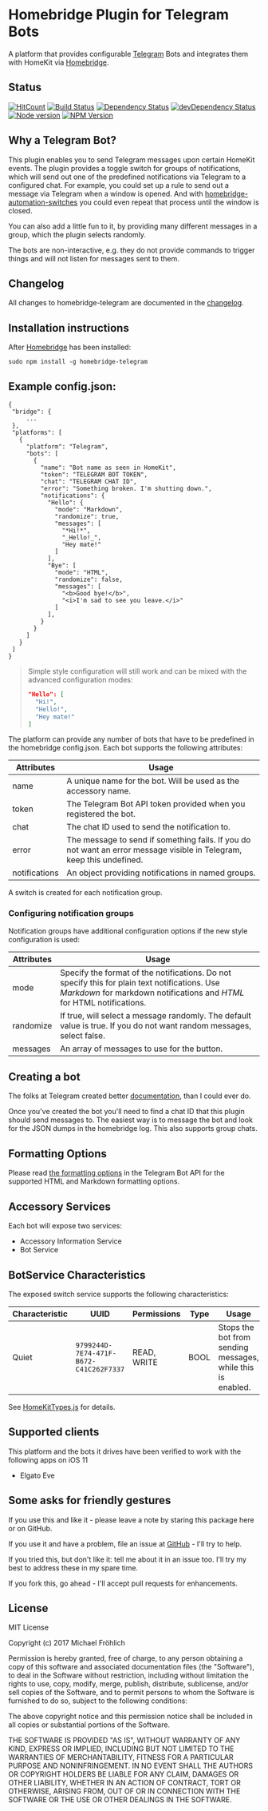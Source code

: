 # Homebridge Plugin for Telegram Bots

A platform that provides configurable [Telegram](https://telegram.org) Bots and integrates
them with HomeKit via [Homebridge](https://github.com/nfarina/homebridge).

## Status

[![HitCount](http://hits.dwyl.io/grover/homebridge-telegram.svg)](https://github.com/grover/homebridge-telegram)
[![Build Status](https://travis-ci.org/grover/homebridge-telegram.png?branch=master)](https://travis-ci.org/grover/homebridge-telegram)
[![Dependency Status](https://img.shields.io/david/grover/homebridge-telegram.svg?style=flat-square)](https://david-dm.org/grover/homebridge-telegram)
[![devDependency Status](https://img.shields.io/david/dev/grover/homebridge-telegram.svg?style=flat-square)](https://david-dm.org/grover/homebridge-telegram#info=devDependencies)
[![Node version](https://img.shields.io/node/v/homebridge-telegram.svg?style=flat)](http://nodejs.org/download/)
[![NPM Version](https://badge.fury.io/js/homebridge-telegram.svg?style=flat)](https://npmjs.org/package/homebridge-telegram)

## Why a Telegram Bot?

This plugin enables you to send Telegram messages upon certain HomeKit events. The plugin provides
a toggle switch for groups of notifications, which will send out one of the predefined notifications via Telegram to a configured chat. For example, you
could set up a rule to send out a message via Telegram when a window is opened. And with [homebridge-automation-switches](https://github.com/grover/homebridge-automation-switches) you could even repeat that process until the window is closed.

You can also add a little fun to it, by providing many different messages in a group, which the plugin selects
randomly.

The bots are non-interactive, e.g. they do not provide commands to trigger things and will
not listen for messages sent to them.

## Changelog

All changes to homebridge-telegram are documented in the [changelog](CHANGELOG.md).

## Installation instructions

After [Homebridge](https://github.com/nfarina/homebridge) has been installed:

 ```sudo npm install -g homebridge-telegram```

## Example config.json:

 ```
{
  "bridge": {
      ...
  },
  "platforms": [
    {
      "platform": "Telegram",
      "bots": [
        {
          "name": "Bot name as seen in HomeKit",
          "token": "TELEGRAM BOT TOKEN",
          "chat": "TELEGRAM CHAT ID",
          "error": "Something broken. I'm shutting down.",
          "notifications": {
            "Hello": {
              "mode": "Markdown",
              "randomize": true,
              "messages": [
                "*Hi!*",
                "_Hello!_",
                "Hey mate!"
              ]
            ],
            "Bye": [
              "mode": "HTML",
              "randomize": false,
              "messages": [
                "<b>Good bye!</b>",
                "<i>I'm sad to see you leave.</i>"
              ]
            ],
          }
        }
      ]
    }
  ]
}
```

> Simple style configuration will still work and can be mixed with the advanced configuration modes:
>
> ```json
> "Hello": [
>   "Hi!",
>   "Hello!",
>   "Hey mate!"
> ]
> ```

The platform can provide any number of bots that have to be predefined in the homebridge config.json. Each bot supports the following attributes:

| Attributes | Usage |
|------------|-------|
| name | A unique name for the bot. Will be used as the accessory name. |
| token | The Telegram Bot API token provided when you registered the bot. |
| chat | The chat ID used to send the notification to. |
| error | The message to send if something fails. If you do not want an error message visible in Telegram, keep this undefined. |
| notifications | An object providing notifications in named groups. |

A switch is created for each notification group.

### Configuring notification groups

Notification groups have additional configuration options if the new style configuration is used:

| Attributes | Usage |
|------------|-------|
| mode | Specify the format of the notifications. Do not specify this for plain text notifications. Use *Markdown* for markdown notifications and *HTML* for HTML notifications. |
| randomize | If true, will select a message randomly. The default value is true. If you do not want random messages, select false. |
| messages | An array of messages to use for the button. |


## Creating a bot

The folks at Telegram created better [documentation](https://core.telegram.org/bots#6-botfather), than I could ever do.

Once you've created the bot you'll need to find a chat ID that this plugin should send messages to. The easiest
way is to message the bot and look for the JSON dumps in the homebridge log. This also supports group chats.

## Formatting Options

Please read [the formatting options](https://core.telegram.org/bots/api#formatting-options) in the Telegram Bot API for
the supported HTML and Markdown formatting options.

## Accessory Services

Each bot will expose two services:

* Accessory Information Service
* Bot Service

## BotService Characteristics

The exposed switch service supports the following characteristics:

| Characteristic | UUID | Permissions | Type | Usage |
|---|---|---|---|---|
| Quiet | `9799244D-7E74-471F-B672-C41C262F7337` | READ, WRITE | BOOL | Stops the bot from sending messages, while this is enabled. |

See [HomeKitTypes.js](src/HomeKitTypes.js) for details.

## Supported clients

This platform and the bots it drives have been verified to work with the following apps on iOS 11

* Elgato Eve

## Some asks for friendly gestures

If you use this and like it - please leave a note by staring this package here or on GitHub.

If you use it and have a
problem, file an issue at [GitHub](https://github.com/grover/homebridge-telegram/issues) - I'll try
to help.

If you tried this, but don't like it: tell me about it in an issue too. I'll try my best
to address these in my spare time.

If you fork this, go ahead - I'll accept pull requests for enhancements.

## License

MIT License

Copyright (c) 2017 Michael Fröhlich

Permission is hereby granted, free of charge, to any person obtaining a copy
of this software and associated documentation files (the "Software"), to deal
in the Software without restriction, including without limitation the rights
to use, copy, modify, merge, publish, distribute, sublicense, and/or sell
copies of the Software, and to permit persons to whom the Software is
furnished to do so, subject to the following conditions:

The above copyright notice and this permission notice shall be included in all
copies or substantial portions of the Software.

THE SOFTWARE IS PROVIDED "AS IS", WITHOUT WARRANTY OF ANY KIND, EXPRESS OR
IMPLIED, INCLUDING BUT NOT LIMITED TO THE WARRANTIES OF MERCHANTABILITY,
FITNESS FOR A PARTICULAR PURPOSE AND NONINFRINGEMENT. IN NO EVENT SHALL THE
AUTHORS OR COPYRIGHT HOLDERS BE LIABLE FOR ANY CLAIM, DAMAGES OR OTHER
LIABILITY, WHETHER IN AN ACTION OF CONTRACT, TORT OR OTHERWISE, ARISING FROM,
OUT OF OR IN CONNECTION WITH THE SOFTWARE OR THE USE OR OTHER DEALINGS IN THE
SOFTWARE.
